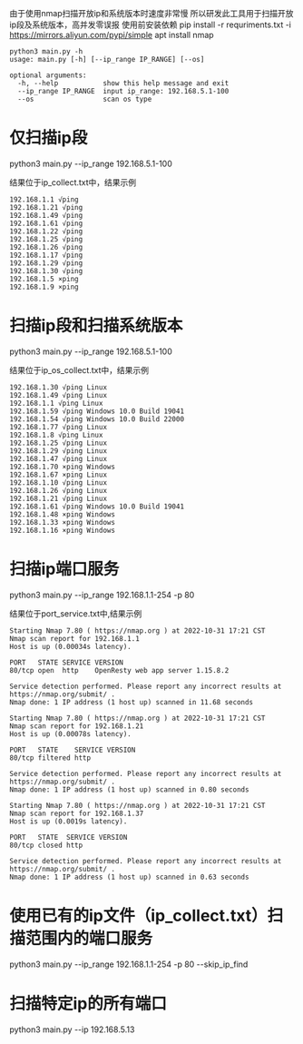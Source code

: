 由于使用nmap扫描开放ip和系统版本时速度非常慢
所以研发此工具用于扫描开放ip段及系统版本，高并发零误报
使用前安装依赖
pip install -r requriments.txt -i https://mirrors.aliyun.com/pypi/simple
apt install nmap

```
python3 main.py -h
usage: main.py [-h] [--ip_range IP_RANGE] [--os]

optional arguments:
  -h, --help           show this help message and exit
  --ip_range IP_RANGE  input ip_range: 192.168.5.1-100
  --os                 scan os type
```

# 仅扫描ip段
python3 main.py --ip_range 192.168.5.1-100

结果位于ip_collect.txt中，结果示例
```
192.168.1.1 √ping
192.168.1.21 √ping
192.168.1.49 √ping
192.168.1.61 √ping
192.168.1.22 √ping
192.168.1.25 √ping
192.168.1.26 √ping
192.168.1.17 √ping
192.168.1.29 √ping
192.168.1.30 √ping
192.168.1.5 ×ping
192.168.1.9 ×ping
```

# 扫描ip段和扫描系统版本
python3 main.py --ip_range 192.168.5.1-100

结果位于ip_os_collect.txt中，结果示例

```
192.168.1.30 √ping Linux
192.168.1.49 √ping Linux
192.168.1.1 √ping Linux
192.168.1.59 √ping Windows 10.0 Build 19041
192.168.1.54 √ping Windows 10.0 Build 22000
192.168.1.77 √ping Linux
192.168.1.8 √ping Linux
192.168.1.25 √ping Linux
192.168.1.29 √ping Linux
192.168.1.47 √ping Linux
192.168.1.70 ×ping Windows
192.168.1.67 ×ping Linux
192.168.1.10 √ping Linux
192.168.1.26 √ping Linux
192.168.1.21 √ping Linux
192.168.1.61 √ping Windows 10.0 Build 19041
192.168.1.48 ×ping Windows
192.168.1.33 ×ping Windows
192.168.1.16 ×ping Windows
```

# 扫描ip端口服务
python3 main.py --ip_range 192.168.1.1-254 -p 80

结果位于port_service.txt中,结果示例
```
Starting Nmap 7.80 ( https://nmap.org ) at 2022-10-31 17:21 CST
Nmap scan report for 192.168.1.1
Host is up (0.00034s latency).

PORT   STATE SERVICE VERSION
80/tcp open  http    OpenResty web app server 1.15.8.2

Service detection performed. Please report any incorrect results at https://nmap.org/submit/ .
Nmap done: 1 IP address (1 host up) scanned in 11.68 seconds

Starting Nmap 7.80 ( https://nmap.org ) at 2022-10-31 17:21 CST
Nmap scan report for 192.168.1.21
Host is up (0.00078s latency).

PORT   STATE    SERVICE VERSION
80/tcp filtered http

Service detection performed. Please report any incorrect results at https://nmap.org/submit/ .
Nmap done: 1 IP address (1 host up) scanned in 0.80 seconds

Starting Nmap 7.80 ( https://nmap.org ) at 2022-10-31 17:21 CST
Nmap scan report for 192.168.1.37
Host is up (0.0019s latency).

PORT   STATE  SERVICE VERSION
80/tcp closed http

Service detection performed. Please report any incorrect results at https://nmap.org/submit/ .
Nmap done: 1 IP address (1 host up) scanned in 0.63 seconds

```


# 使用已有的ip文件（ip_collect.txt）扫描范围内的端口服务
python3 main.py --ip_range 192.168.1.1-254 -p 80 --skip_ip_find

# 扫描特定ip的所有端口
python3 main.py --ip 192.168.5.13